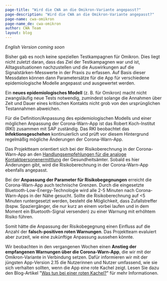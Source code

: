 ```yaml
---
page-title: "Wird die CWA an die Omikron-Variante angepasst?"
page-description: "Wird die CWA an die Omikron-Variante angepasst?"
page-name: cwa-omikron
page-name_de: cwa-omikron
author: CWA Team
layout: blog
---
```


*English Version coming soon*

Bisher gab es noch keine speziellen Testkampagnen für Omikron. Dies liegt nicht zuletzt daran, dass das Ziel der Testkampagnen war und ist, Alltagssituationen nachzustellen und die Auswirkungen auf die Signalstärken-Messwerte in der Praxis zu erfassen. Auf Basis dieser Messdaten können dann Parametersätze für die App für verschiedene epidemiologische Modelle angepasst und ausgewertet werden. 

Ein **neues epidemiologisches Modell** (z.&nbsp;B. für Omikron) macht nicht zwangsläufig neue Tests notwendig, zumindest solange die Annahmen über Zeit und Dauer eines kritischen Kontakts nicht grob von den ursprünglichen Testannahmen abweichen. 

Für die Definition/Anpassung des epidemiologischen Modells und einer möglichen Anpassung der Corona-Warn-App ist das Robert Koch-Institut (RKI) zusammen mit SAP zuständig. Das RKI beobachtet das **Infektionsgeschehen** kontinuierlich und prüft vor diesem Hintergrund regelmäßig mögliche Änderungen der Corona-Warn-App. 

<!-- overview -->

Das Projektteam orientiert sich bei der Risikoberechnung in der Corona-Warn-App an den [Handlungsempfehlungen für die analoge Kontaktpersonenermittlung](https://www.rki.de/DE/Content/InfAZ/N/Neuartiges_Coronavirus/Kontaktperson/Management.html) der Gesundheitsämter. Sobald es hier Änderungen gibt, wird die Risikoberechnung in der Corona-Warn-App ebenfalls angepasst.

Bei der **Anpassung der Parameter für Risikobegegnungen** erreicht die Corona-Warn-App auch technische Grenzen. Durch die eingesetzte Bluetooth-Low-Energy-Technologie wird alle 2-5 Minuten nach Corona-Warn-Apps in der Nähe gesucht. Sollte die Risikoberechnung auf <5 Minuten runtergesetzt werden, besteht die Möglichkeit, dass Zufallstreffer (bspw. Spaziergänger, die nur kurz an einem vorbei laufen und in dem Moment ein Bluetooth-Signal versenden) zu einer Warnung mit erhöhtem Risiko führen.

Somit hätte die Anpassung der Risikobegegnung einen Einfluss auf die Anzahl der **falsch-positiven roten Warnungen**. Das Projektteam evaluiert aber zurzeit, wie eine zukünftige Anpassung aussehen könnte.

Wir beobachten in den vergangenen Wochen einen **Anstieg der empfangenen Warnungen über die Corona-Warn-App**, die wir mit der Omikron-Variante in Verbindung setzen. Dafür informieren wir mit der jüngsten App-Version 2.15 die Nutzerinnen und Nutzer umfassend, wie sie sich verhalten sollten, wenn die App eine rote Kachel zeigt. Lesen Sie dazu den Blog-Artikel "[Was tun bei einer roten Kachel?](/de/blog/2021-12-15-cwa-red-tile-guidance)" für mehr Informationen.
